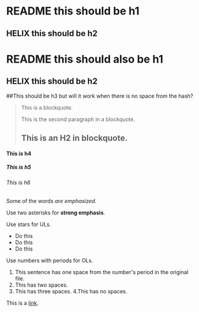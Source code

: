 README this should be h1
========================


HELIX this should be h2
-----------------------


# README this should also be h1

## HELIX this should be h2

##This should be h3 but will it work when there is no space from the hash?

> This is a blockquote.
>
> This is the second paragraph in a blockquote.
>
> ## This is an H2 in blockquote.

#### This is h4

##### This is h5

###### This is h6

Some of the words *are emphasized*.

Use two asterisks for **strong emphasis**.

Use stars for ULs. 

* Do this
* Do this
* Do this

Use numbers with periods for OLs.

1. This sentence has one space from the number's period in the original file.
2.  This has two spaces.
3.   This has three spaces.
4.This has no spaces.

This is a [link](http://www.google.com/).




